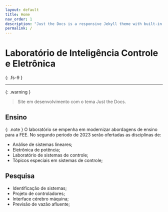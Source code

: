 ```yaml
---
layout: default
title: Home
nav_order: 1
description: "Just the Docs is a responsive Jekyll theme with built-in search that is easily customizable and hosted on GitHub Pages."
permalink: /
---
```


# Laboratório de Inteligência Controle e Eletrônica
{: .fs-9 }

---

{: .warning }
> Site em desenvolvimento com o tema Just the Docs.


## Ensino

{: .note }
O laboratório se empenha em modernizar abordagens de ensino para a FEE. No segundo período de 2023 serão ofertadas as disciplinas de: 

- Análise de sistemas lineares;
- Eletrônica de potência;
- Laboratório de sistemas de controle;
- Tópicos especiais em sistemas de controle;


## Pesquisa

- Identificação de sistemas;
- Projeto de controladores;
- Interface cérebro máquina;
- Previsão de vazão afluente;

